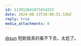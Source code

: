 ```yaml
---
id: 113012641073414253
date: 2024-08-23T18:00:51.536Z
reply: true
media_attachments: 0
---
```


[@sun](https://jiong.us/@sun) 短剧我真的看不下去，太尬了。

